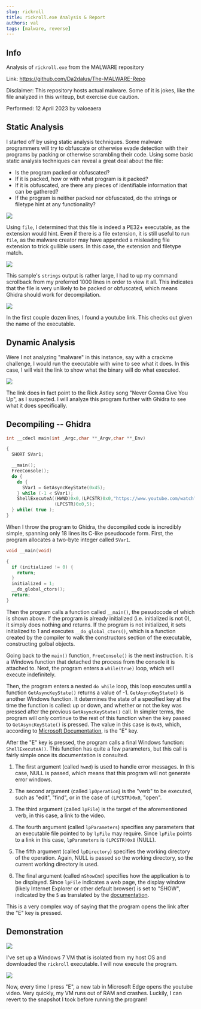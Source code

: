 ```yaml
---
slug: rickroll
title: rickroll.exe Analysis & Report
authors: val
tags: [malware, reverse]
---
```


## Info

Analysis of `rickroll.exe` from the MALWARE repository

Link: https://github.com/Da2dalus/The-MALWARE-Repo

Disclaimer: This repository hosts actual malware. Some of it is jokes, like the file analyzed in this writeup, but exercise due caution.

Performed: 12 April 2023 by valoeaera

## Static Analysis

I started off by using static analysis techniques. Some malware programmers will try to obfuscate or otherwise evade detection with their programs by packing or otherwise scrambling their code. Using some basic static analysis techniques can reveal a great deal about the file:

- Is the program packed or obfuscated?
- If it is packed, how or with what program is it packed?
- If it is obfuscated, are there any pieces of identifiable information that can be gathered?
- If the program is neither packed nor obfuscated, do the strings or filetype hint at any functionality?

![](./screens/00-file.png)

Using `file`, I determined that this file is indeed a PE32+ executable, as the extension would hint. Even if there is a file extension, it is still useful to run `file`, as the malware creator may have appended a misleading file extension to trick gullible users. In this case, the extension and filetype match.

![](./screens/01-strings.png)

This sample's `strings` output is rather large, I had to up my command scrollback from my preferred 1000 lines in order to view it all. This indicates that the file is very unlikely to be packed or obfuscated, which means Ghidra should work for decompilation.

![](./screens/02-url.png)

In the first couple dozen lines, I found a youtube link. This checks out given the name of the executable.

## Dynamic Analysis

Were I not analyzing "malware" in this instance, say with a crackme challenge, I would run the executable with wine to see what it does. In this case, I will visit the link to show what the binary will do what executed.

![](./screens/03-link-to-video.png)

The link does in fact point to the Rick Astley song "Never Gonna Give You Up", as I suspected. I will analyze this program further with Ghidra to see what it does specifically.

## Decompiling -- Ghidra

```c++
int __cdecl main(int _Argc,char **_Argv,char **_Env)

{
  SHORT SVar1;

  __main();
  FreeConsole();
  do {
    do {
      SVar1 = GetAsyncKeyState(0x45);
    } while (-1 < SVar1);
    ShellExecuteA((HWND)0x0,(LPCSTR)0x0,"https://www.youtube.com/watch?v=dQw4w9WgXcQ",(LPCSTR)0x0,
                  (LPCSTR)0x0,5);
  } while( true );
}
```

When I throw the program to Ghidra, the decompiled code is incredibly simple, spanning only 18 lines its C-like pseudocode form. First, the program allocates a two-byte integer called `SVar1`.

```c++
void __main(void)

{
  if (initialized != 0) {
    return;
  }
  initialized = 1;
  __do_global_ctors();
  return;
}
```

Then the program calls a function called `__main()`, the pesudocode of which is shown above. If the program is already initialized (i.e. initialized is not 0), it simply does nothing and returns. If the program is not initialized, it sets initialized to 1 and executes `__do_global_ctors()`, which is a function created by the compiler to walk the constructors section of the executable, constructing golbal objects.

Going back to the `main()` function, `FreeConsole()` is the next instruction. It is a Windows function that detached the process from the console it is attached to. Next, the program enters a `while(true)` loop, which will execute indefinitely.

Then, the program enters a nested `do while` loop, this loop executes until a function `GetAsyncKeyState()` returns a value of -1. `GetAsyncKeyState()` is another Windows function. It determines the state of a specified key at the time the function is called: up or down, and whether or not the key was pressed after the previous `GetAsyncKeyState()` call. In simpler terms, the program will only continue to the rest of this function when the key passed to `GetAsyncKeyState()` is pressed. The value in this case is `0x45`, which, according to [Microsoft Documentation](https://learn.microsoft.com/en-us/windows/win32/inputdev/virtual-key-codes), is the "E" key.

After the "E" key is pressed, the program calls a final Windows function: `ShellExecuteA()`. This function has quite a few parameters, but this call is fairly simple once its documentation is consulted.

1. The first argument (called `hwnd`) is used to handle error messages. In this case, NULL is passed, which means that this program will not generate error windows.

1. The second argument (called `lpOperation`) is the "verb" to be executed, such as "edit", "find", or in the case of `(LPCSTR)0x0`, "open".

1. The third argument (called `lpFile`) is the target of the aforementioned verb, in this case, a link to the video.

1. The fourth argument (called `lpParameters`) specifies any parameters that an executable file pointed to by `lpFile` may require. Since `lpFile` points to a link in this case, `lpParameters` is `(LPCSTR)0x0` (NULL).

1. The fifth argument (called `lpDirectory`) specifies the working directory of the operation. Again, NULL is passed so the working directory, so the current working directory is used.

1. The final argument (called `nShowCmd`) specifies how the application is to be displayed. Since `lpFile` indicates a web page, the display window (likely Internet Explorer or other default browser) is set to "SHOW", indicated by the `5` as translated by the [documentation](https://learn.microsoft.com/en-us/windows/win32/api/winuser/nf-winuser-showwindow).

This is a very complex way of saying that the program opens the link after the "E" key is pressed.

## Demonstration

![](./screens/on-win7.png)

I've set up a Windows 7 VM that is isolated from my host OS and downloaded the `rickroll` executable. I will now execute the program.

![](./screens/press-e-brick-your-vm.png)

Now, every time I press "E", a new tab in Microsoft Edge opens the youtube video. Very quickly, my VM runs out of RAM and crashes. Luckily, I can revert to the snapshot I took before running the program!
